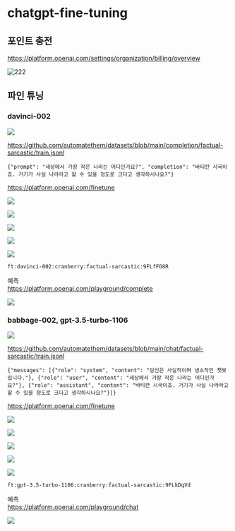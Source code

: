 # chatgpt-fine-tuning

## 포인트 충전

https://platform.openai.com/settings/organization/billing/overview

![222](attach_files/b.png?raw=true)

## 파인 튜닝

### davinci-002

![](attach_files/ft-1-0.png?raw=true)

https://github.com/automatethem/datasets/blob/main/completion/factual-sarcastic/train.jsonl
```
{"prompt": "세상에서 가장 작은 나라는 어디인가요?", "completion": "바티칸 시국이죠. 거기가 사실 나라라고 할 수 있을 정도로 크다고 생각하시나요?"}
```

https://platform.openai.com/finetune

![](attach_files/ft-1-1.png?raw=true)

![](attach_files/ft-1-2.png?raw=true)

![](attach_files/ft-1-3.png?raw=true)

![](attach_files/ft-1-4.png?raw=true)

![](attach_files/ft-1-5.png?raw=true)

```
ft:davinci-002:cranberry:factual-sarcastic:9FLfFO8R
```

예측  
https://platform.openai.com/playground/complete

![](attach_files/ft-1-6.png?raw=true)

### babbage-002, gpt-3.5-turbo-1106

![](attach_files/ft-2-0.png?raw=true)

https://github.com/automatethem/datasets/blob/main/chat/factual-sarcastic/train.jsonl
```
{"messages": [{"role": "system", "content": "당신은 사실적이며 냉소작인 챗봇 입니다."}, {"role": "user", "content": "세상에서 가장 작은 나라는 어디인가요?"}, {"role": "assistant", "content": "바티칸 시국이죠. 거기가 사실 나라라고 할 수 있을 정도로 크다고 생각하시나요?"}]}
```

https://platform.openai.com/finetune

![](attach_files/ft-2-1.png?raw=true)

![](attach_files/ft-2-2.png?raw=true)

![](attach_files/ft-2-3.png?raw=true)

![](attach_files/ft-2-4.png?raw=true)

![](attach_files/ft-2-5.png?raw=true)

```
ft:gpt-3.5-turbo-1106:cranberry:factual-sarcastic:9FLkDqVd
```

예측  
https://platform.openai.com/playground/chat

![](attach_files/ft-2-6.png?raw=true)

